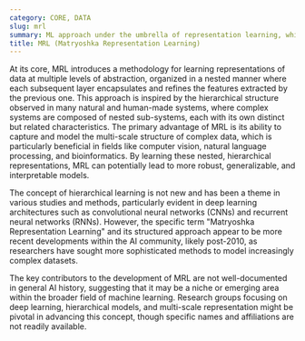 ```yaml
---
category: CORE, DATA
slug: mrl
summary: ML approach under the umbrella of representation learning, which aims to construct hierarchical representations of data, akin to the nesting structure of Russian matryoshka dolls.
title: MRL (Matryoshka Representation Learning)
---
```


At its core, MRL introduces a methodology for learning representations of data at multiple levels of abstraction, organized in a nested manner where each subsequent layer encapsulates and refines the features extracted by the previous one. This approach is inspired by the hierarchical structure observed in many natural and human-made systems, where complex systems are composed of nested sub-systems, each with its own distinct but related characteristics. The primary advantage of MRL is its ability to capture and model the multi-scale structure of complex data, which is particularly beneficial in fields like computer vision, natural language processing, and bioinformatics. By learning these nested, hierarchical representations, MRL can potentially lead to more robust, generalizable, and interpretable models.

The concept of hierarchical learning is not new and has been a theme in various studies and methods, particularly evident in deep learning architectures such as convolutional neural networks (CNNs) and recurrent neural networks (RNNs). However, the specific term "Matryoshka Representation Learning" and its structured approach appear to be more recent developments within the AI community, likely post-2010, as researchers have sought more sophisticated methods to model increasingly complex datasets.

The key contributors to the development of MRL are not well-documented in general AI history, suggesting that it may be a niche or emerging area within the broader field of machine learning. Research groups focusing on deep learning, hierarchical models, and multi-scale representation might be pivotal in advancing this concept, though specific names and affiliations are not readily available.